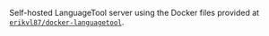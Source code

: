 Self-hosted LanguageTool server using the Docker files provided at [`erikvl87/docker-languagetool`](https://github.com/Erikvl87/docker-languagetool).
